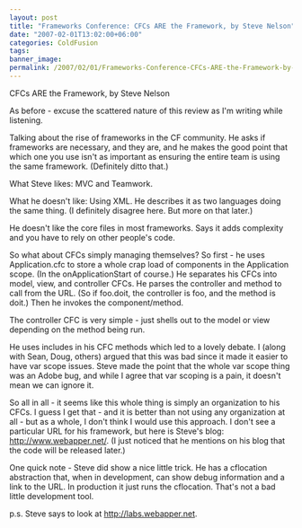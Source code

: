 ```yaml
---
layout: post
title: "Frameworks Conference: CFCs ARE the Framework, by Steve Nelson"
date: "2007-02-01T13:02:00+06:00"
categories: ColdFusion 
tags: 
banner_image: 
permalink: /2007/02/01/Frameworks-Conference-CFCs-ARE-the-Framework-by-Steve-Nelson
---
```


CFCs ARE the Framework, by Steve Nelson

As before - excuse the scattered nature of this review as I'm writing while listening.

Talking about the rise of frameworks in the CF community. He asks if frameworks are necessary, and they are, and he makes
the good point that which one you use isn't as important as ensuring the entire team is using the same framework. (Definitely ditto that.)
<!--more-->
What Steve likes: MVC and Teamwork.
 
What he doesn't like: Using XML. He describes it as two languages doing the same thing. (I definitely disagree here. But more on that later.)

He doesn't like the core files in most frameworks. Says it adds complexity and you have to rely on other people's code. 

So what about CFCs simply managing themselves? So first - he uses Application.cfc to store a whole crap load of components in the Application scope. (In the onApplicationStart of course.) He separates his CFCs into model, view, and controller CFCs. He parses the controller and method to call from the URL. (So if foo.doit, the controller is foo, and the method is doit.) Then he invokes the component/method.

The controller CFC is very simple - just shells out to the model or view depending on the method being run.

He uses includes in his CFC methods which led to a lovely debate. I (along with Sean, Doug, others) argued that this was bad since it made it easier to have var scope issues. Steve made the point that the whole var scope thing was an Adobe bug, and while I agree that var scoping is a pain, it doesn't mean we can ignore it. 

So all in all - it seems like this whole thing is simply an organization to his CFCs. I guess I get that - and it is better than not using any organization at all - but as a whole, I don't think I would use this approach. I don't see a particular URL for his framework, but here is Steve's blog: <a href="http://www.webapper.net/">http://www.webapper.net/</a>. (I just noticed that he mentions on his blog that the code will be released later.)

One quick note - Steve did show a nice little trick. He has a cflocation abstraction that, when in development, can show debug information and a link to the URL. In production it just runs the cflocation. That's not a bad little development tool.

p.s. Steve says to look at <a href="http://labs.webapper.net">http://labs.webapper.net</a>.